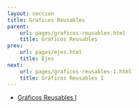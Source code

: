 ```yaml
---
layout: seccion
title: Gráficos Reusables
parent:
    url: pages/graficos-reusables.html
    title: Gráficos Reusables
prev:
    url: pages/ejes.html
    title: Ejes
next:
    url: pages/graficos-reusables-1.html
    title: Gráficos Reusables I
---
```


- [Gráficos Reusables I]({{site.page.root}}/pages/graficos-reusables-1.html)

